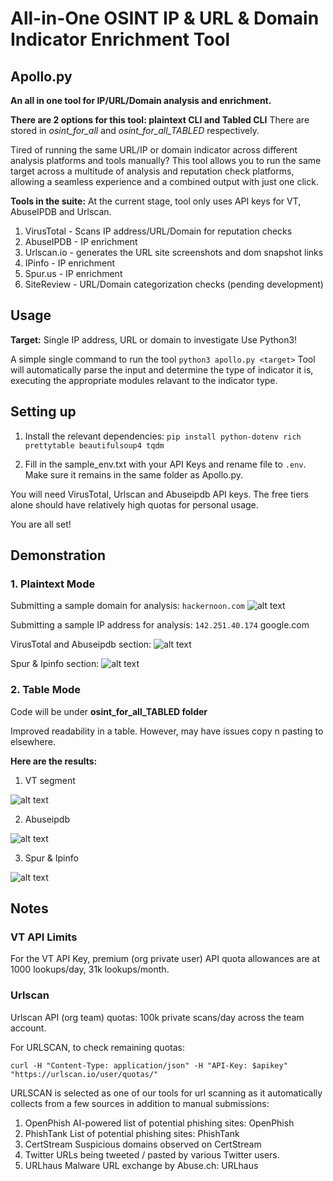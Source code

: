 # All-in-One OSINT IP & URL & Domain Indicator Enrichment Tool
## Apollo.py 
**An all in one tool for IP/URL/Domain analysis and enrichment.**

**There are 2 options for this tool: plaintext CLI and Tabled CLI**
There are stored in *osint_for_all* and *osint_for_all_TABLED* respectively.

Tired of running the same URL/IP or domain indicator across different analysis platforms and tools manually? This tool allows you to run the same target across a multitude of analysis and reputation check platforms, allowing a seamless experience and a combined output with just one click.

**Tools in the suite:**
At the current stage, tool only uses API keys for VT, AbuseIPDB and Urlscan.
1. VirusTotal - Scans IP address/URL/Domain for reputation checks
2. AbuseIPDB - IP enrichment
3. Urlscan.io - generates the URL site screenshots and dom snapshot links 
4. IPinfo - IP enrichment
5. Spur.us - IP enrichment
6. SiteReview - URL/Domain categorization checks (pending development)

## Usage
**Target:** Single IP address, URL or domain to investigate
Use Python3!

A simple single command to run the tool `python3 apollo.py <target>`
Tool will automatically parse the input and determine the type of indicator it is, executing the appropriate modules relavant to the indicator type.

## Setting up
1. Install the relevant dependencies:
`pip install python-dotenv rich prettytable beautifulsoup4 tqdm`

2. Fill in the sample_env.txt with your API Keys and rename file to `.env`. Make sure it remains in the same folder as Apollo.py.

You will need VirusTotal, Urlscan and Abuseipdb API keys. The free tiers alone should have relatively high quotas for personal usage.

You are all set!

## Demonstration 
### 1. Plaintext Mode
Submitting a sample domain for analysis: `hackernoon.com`
![alt text](/img/image.png)

Submitting a sample IP address for analysis: `142.251.40.174`  google.com

VirusTotal and Abuseipdb section:
![alt text](/img/vt_ptmode.png)

Spur & Ipinfo section:
![alt text](/img/spur_ptmode.png)

### 2. Table Mode
Code will be under **osint_for_all_TABLED folder**

Improved readability in a table. However, may have issues copy n pasting to elsewhere.

**Here are the results:**
1. VT segment

![alt text](/img/table_vt.png)

2. Abuseipdb
 
![alt text](/img/table_abuse.png)

3. Spur & Ipinfo

![alt text](/img/table_ip.png)


## Notes
### VT API Limits
For the VT API Key, premium (org private user) API quota allowances are at 1000 lookups/day, 31k lookups/month.

### Urlscan
Urlscan API (org team) quotas: 100k private scans/day across the team account.

For URLSCAN, to check remaining quotas:

`curl -H "Content-Type: application/json" -H "API-Key: $apikey" "https://urlscan.io/user/quotas/" `

URLSCAN is selected as one of our tools for url scanning as it automatically collects from a few sources in addition to manual submissions:
1. OpenPhish AI-powered list of potential phishing sites: OpenPhish
2. PhishTank List of potential phishing sites: PhishTank
3. CertStream Suspicious domains observed on CertStream
4. Twitter URLs being tweeted / pasted by various Twitter users.
5. URLhaus Malware URL exchange by Abuse.ch: URLhaus


